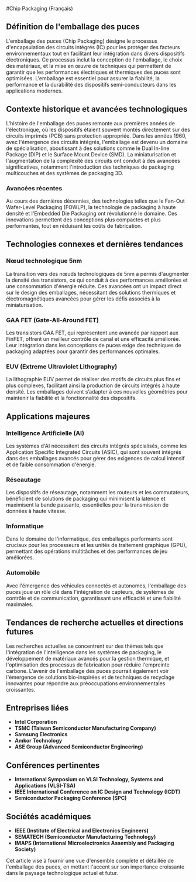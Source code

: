 #Chip Packaging (Français)

## Définition de l'emballage des puces

L'emballage des puces (Chip Packaging) désigne le processus d'encapsulation des circuits intégrés (IC) pour les protéger des facteurs environnementaux tout en facilitant leur intégration dans divers dispositifs électroniques. Ce processus inclut la conception de l'emballage, le choix des matériaux, et la mise en œuvre de techniques qui permettent de garantir que les performances électriques et thermiques des puces sont optimisées. L'emballage est essentiel pour assurer la fiabilité, la performance et la durabilité des dispositifs semi-conducteurs dans les applications modernes.

## Contexte historique et avancées technologiques

L'histoire de l'emballage des puces remonte aux premières années de l'électronique, où les dispositifs étaient souvent montés directement sur des circuits imprimés (PCB) sans protection appropriée. Dans les années 1960, avec l'émergence des circuits intégrés, l'emballage est devenu un domaine de spécialisation, aboutissant à des solutions comme le Dual In-line Package (DIP) et le Surface Mount Device (SMD). La miniaturisation et l'augmentation de la complexité des circuits ont conduit à des avancées significatives, notamment l'introduction des techniques de packaging multicouches et des systèmes de packaging 3D.

### Avancées récentes

Au cours des dernières décennies, des technologies telles que le Fan-Out Wafer-Level Packaging (FOWLP), la technologie de packaging à haute densité et l'Embedded Die Packaging ont révolutionné le domaine. Ces innovations permettent des conceptions plus compactes et plus performantes, tout en réduisant les coûts de fabrication.

## Technologies connexes et dernières tendances

### Nœud technologique 5nm

La transition vers des nœuds technologiques de 5nm a permis d'augmenter la densité des transistors, ce qui conduit à des performances améliorées et une consommation d'énergie réduite. Ces avancées ont un impact direct sur le design des emballages, nécessitant des solutions thermiques et électromagnétiques avancées pour gérer les défis associés à la miniaturisation.

### GAA FET (Gate-All-Around FET)

Les transistors GAA FET, qui représentent une avancée par rapport aux FinFET, offrent un meilleur contrôle de canal et une efficacité améliorée. Leur intégration dans les conceptions de puces exige des techniques de packaging adaptées pour garantir des performances optimales.

### EUV (Extreme Ultraviolet Lithography)

La lithographie EUV permet de réaliser des motifs de circuits plus fins et plus complexes, facilitant ainsi la production de circuits intégrés à haute densité. Les emballages doivent s’adapter à ces nouvelles géométries pour maintenir la fiabilité et la fonctionnalité des dispositifs.

## Applications majeures

### Intelligence Artificielle (AI)

Les systèmes d'AI nécessitent des circuits intégrés spécialisés, comme les Application Specific Integrated Circuits (ASIC), qui sont souvent intégrés dans des emballages avancés pour gérer des exigences de calcul intensif et de faible consommation d'énergie.

### Réseautage

Les dispositifs de réseautage, notamment les routeurs et les commutateurs, bénéficient de solutions de packaging qui minimisent la latence et maximisent la bande passante, essentielles pour la transmission de données à haute vitesse.

### Informatique

Dans le domaine de l'informatique, des emballages performants sont cruciaux pour les processeurs et les unités de traitement graphique (GPU), permettant des opérations multitâches et des performances de jeu améliorées.

### Automobile

Avec l'émergence des véhicules connectés et autonomes, l'emballage des puces joue un rôle clé dans l'intégration de capteurs, de systèmes de contrôle et de communication, garantissant une efficacité et une fiabilité maximales.

## Tendances de recherche actuelles et directions futures

Les recherches actuelles se concentrent sur des thèmes tels que l'intégration de l'intelligence dans les systèmes de packaging, le développement de matériaux avancés pour la gestion thermique, et l'optimisation des processus de fabrication pour réduire l'empreinte carbone. L'avenir de l'emballage des puces pourrait également voir l'émergence de solutions bio-inspirées et de techniques de recyclage innovantes pour répondre aux préoccupations environnementales croissantes.

## Entreprises liées

- **Intel Corporation**
- **TSMC (Taiwan Semiconductor Manufacturing Company)**
- **Samsung Electronics**
- **Amkor Technology**
- **ASE Group (Advanced Semiconductor Engineering)**

## Conférences pertinentes

- **International Symposium on VLSI Technology, Systems and Applications (VLSI-TSA)**
- **IEEE International Conference on IC Design and Technology (ICDT)**
- **Semiconductor Packaging Conference (SPC)**

## Sociétés académiques

- **IEEE (Institute of Electrical and Electronics Engineers)**
- **SEMATECH (Semiconductor Manufacturing Technology)**
- **IMAPS (International Microelectronics Assembly and Packaging Society)**

Cet article vise à fournir une vue d'ensemble complète et détaillée de l'emballage des puces, en mettant l'accent sur son importance croissante dans le paysage technologique actuel et futur.